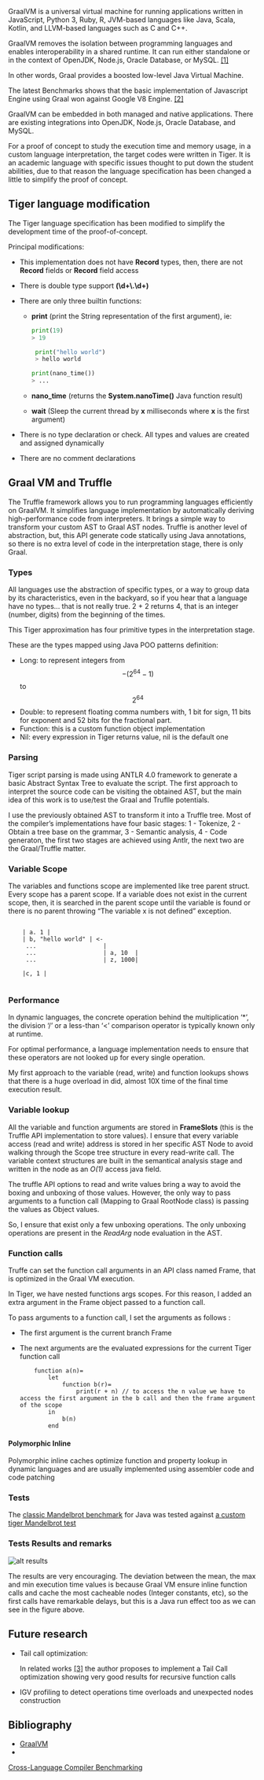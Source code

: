 

GraalVM is a universal virtual machine for running applications written in JavaScript, Python 3, Ruby, R, JVM-based languages like Java, Scala, Kotlin, and LLVM-based languages such as C and C++.

GraalVM removes the isolation between programming languages and enables interoperability in a shared runtime. It can run either standalone or in the context of OpenJDK, Node.js, Oracle Database, or MySQL.
<a href="#bib1">[1]</a> 

In other words, Graal provides a boosted low-level Java Virtual Machine.

The latest Benchmarks shows that the basic implementation of Javascript Engine using Graal won against Google V8 Engine. <a href="#bib2">[2]</a>

GraalVM can be embedded in both managed and native applications. There are existing integrations into OpenJDK, Node.js, Oracle Database, and MySQL.

For a proof of concept to study the execution time and memory usage, in a custom language interpretation, the target codes were written in Tiger. It is an academic language with specific issues thought to put down the student abilities, due to that reason the language specification has been changed a little to simplify the proof of concept.


## Tiger language modification ##
The Tiger language specification has been modified to simplify the development time of the proof-of-concept.

Principal modifications:
-  This implementation does not have **Record** types, then, there are not  **Record** fields or **Record** field access

-  There is double type support **(\d+\\.\d+)**

- There are only three builtin functions:
    - **print** (print the String representation of the first argument), ie: 
        
        ``` python
        print(19)
        > 19
        ```
        

        ``` python
         print("hello world")
         > hello world
        ```
        
        ``` python
        print(nano_time())
        > ... 
        ```
    
    - **nano_time** (returns the **System.nanoTime()** Java function result)
    - **wait** (Sleep the current thread by **x** milliseconds where **x** is the first argument)
    
- There is no type declaration or check. All types and values are created and assigned dynamically

- There are no comment declarations

## Graal VM and Truffle

The Truffle framework allows you to run programming languages efficiently on GraalVM. It simplifies language implementation by automatically deriving high-performance code from interpreters. It brings a simple way to transform your custom AST to Graal AST nodes. Truffle is another level of abstraction, but, this API generate code statically using Java annotations, so there is no extra level of code in the interpretation stage, there is only Graal.


### Types

All languages use the abstraction of specific types, or a way to group data by its characteristics, even in the backyard, so if you hear that a language have no types... that is not really true. 2 + 2 returns 4, that is an integer (number, digits) from the beginning of the times.

This Tiger approximation has four primitive types in the interpretation stage.

These are the types mapped using Java POO patterns definition:

   - Long: to represent integers from $$-(2^{64} - 1)$$ to $$2^{64}$$
   - Double: to represent floating comma numbers with, 1 bit for sign, 11 bits for exponent and 52 bits for the fractional part.
   - Function: this is a custom function object implementation
   - Nil: every expression in Tiger returns value, nil is the default one


### Parsing

Tiger script parsing is made using ANTLR 4.0 framework to generate a basic Abstract Syntax Tree to evaluate the script. The first approach to interpret the source code can be visiting the obtained AST, but the main idea of this work is to use/test the Graal and Truflle potentials.

I use the previously obtained AST to transform it into a Truffle tree. Most of the compiler’s implementations have four basic stages: 1 - Tokenize, 2 - Obtain a tree base on the grammar, 3 - Semantic analysis, 4 - Code generaton, the first two stages are achieved using Antlr, the next two are the Graal/Truffle matter.

### Variable Scope

The variables and functions scope are implemented like tree parent struct. Every scope has a parent scope. If a variable does not exist in the current scope, then, it is searched in the parent scope until the variable is found or there is no parent throwing “The variable x is not defined” exception.

```
    
    | a. 1 |
    | b, "hello world" | <-
     ...                   |
     ...                   | a, 10  |
     ...                   | z, 1000|
     
    |c, 1 |
     
```

### Performance

In dynamic languages, the concrete operation behind the multiplication ‘*’, the division ‘/’ or a less-than ‘<’ comparison operator is typically known only at runtime.
 
For optimal performance, a language implementation needs to ensure that these operators are not looked up for every single operation. 

My first approach to the variable (read, write) and function lookups shows that there is a huge overload in did, almost 10X time of the final time execution result. 

### Variable lookup

All the variable and function arguments are stored in **FrameSlots** (this is the Truffle API implementation to store values). I ensure that every variable access (read and write) address is stored in her specific AST Node to avoid walking through the Scope tree structure in every read-write call. The variable context structures are built in the semantical analysis stage and written in the node as an *O(1)* access java field.

The truffle API options to read and write values bring a way to avoid the boxing and unboxing of those values. However, the only way to pass arguments to a function call (Mapping to Graal RootNode class) is passing the values as Object values.

So, I ensure that exist only a few unboxing operations. The only unboxing operations are present in the *ReadArg* node evaluation in the AST.

### Function calls

Truffe can set the function call arguments in an API class named Frame, that is optimized in the Graal VM execution.

In Tiger, we have nested functions args scopes. For this reason, I added an extra argument in the Frame object passed to a function call.

To pass arguments to a function call, I set the arguments as follows :
   - The first argument is the current branch Frame
   - The next arguments are the evaluated expressions for the current Tiger function call
    
        ```
            function a(n)=
                let
                    function b(r)=
                        print(r + n) // to access the n value we have to access the first argument in the b call and then the frame argument of the scope
                in
                    b(n)
                end
        ```
        
        
#### Polymorphic Inline
Polymorphic inline caches optimize function and property lookup in dynamic languages and are usually implemented using assembler code and code patching

### Tests

The <a href="https://github.com/smarr/Classic-Benchmarks/blob/master/benchmarks/Mandelbrot.java#L42ß">classic Mandelbrot benchmark</a> for Java was tested against <a href="https://github.com/Jacarte/tiger-Graal/src/tests/mandelbrot.tiger">a custom tiger Mandelbrot test<a>

### Tests Results and remarks

![alt results](/assets/img/result.png)

The results are very encouraging. The deviation between the mean, the max and min execution time values is because Graal VM ensure inline function calls and cache the most cacheable nodes (Integer constants, etc), so the first calls have remarkable delays, but this is a Java run effect too as we can see in the figure above.




## Future research
- Tail call optimization:

    In related works <a href="http://cesquivias.github.io/blog/2015/01/15/writing-a-language-in-truffle-part-4-adding-features-the-truffle-way/">[3]</a> the author proposes to implement a Tail Call optimization showing very good results for recursive function calls
- IGV profiling to detect operations time overloads and unexpected nodes construction

    
## Bibliography

- <a href="https://www.GraalVM.org" id="bib1">GraalVM</a>
- <a id="bib2" href="http://stefan-marr.de/papers/dls-marr-et-al-cross-language-compiler-benchmarking-are-we-fast-yet/">
Cross-Language Compiler Benchmarking</a>
